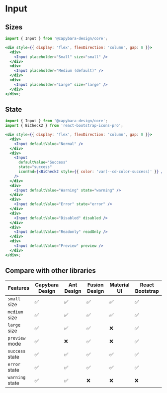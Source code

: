 # Input

## Sizes

```jsx
import { Input } from '@capybara-design/core';

<div style={{ display: 'flex', flexDirection: 'column', gap: 8 }}>
  <div>
    <Input placeholder="Small" size="small" />
  </div>
  <div>
    <Input placeholder="Medium (default)" />
  </div>
  <div>
    <Input placeholder="Large" size="large" />
  </div>
</div>;
```

## State

```jsx
import { Input } from '@capybara-design/core';
import { BiCheck2 } from 'react-bootstrap-icons-pro';

<div style={{ display: 'flex', flexDirection: 'column', gap: 8 }}>
  <div>
    <Input defaultValue="Normal" />
  </div>
  <div>
    <Input
      defaultValue="Success"
      state="success"
      iconEnd={<BiCheck2 style={{ color: 'var(--cd-color-success)' }} />}
    />
  </div>
  <div>
    <Input defaultValue="Warning" state="warning" />
  </div>
  <div>
    <Input defaultValue="Error" state="error" />
  </div>
  <div>
    <Input defaultValue="Disabled" disabled />
  </div>
  <div>
    <Input defaultValue="Readonly" readOnly />
  </div>
  <div>
    <Input defaultValue="Preview" preview />
  </div>
</div>;
```

## Compare with other libraries

| Features        | Capybara Design | Ant Design | Fusion Design | Material UI | React Bootstrap |
| --------------- | --------------- | ---------- | ------------- | ----------- | --------------- |
| `small` size    | ✅              | ✅         | ✅            | ✅          | ✅              |
| `medium` size   | ✅              | ✅         | ✅            | ✅          | ✅              |
| `large` size    | ✅              | ✅         | ✅            | ❌          | ✅              |
| `preview` mode  | ✅              | ❌         | ✅            | ❌          | ✅              |
| `success` state | ✅              | ✅         | ✅            | ✅          | ✅              |
| `error` state   | ✅              | ✅         | ✅            | ✅          | ✅              |
| `warning` state | ✅              | ✅         | ❌            | ❌          | ❌              |
